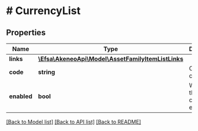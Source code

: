 # # CurrencyList

## Properties

Name | Type | Description | Notes
------------ | ------------- | ------------- | -------------
**links** | [**\Efsa\AkeneoApi\Model\AssetFamilyItemListLinks**](AssetFamilyItemListLinks.md) |  | [optional]
**code** | **string** | Currency code |
**enabled** | **bool** | Whether the currency is enabled | [optional]

[[Back to Model list]](../../README.md#models) [[Back to API list]](../../README.md#endpoints) [[Back to README]](../../README.md)
